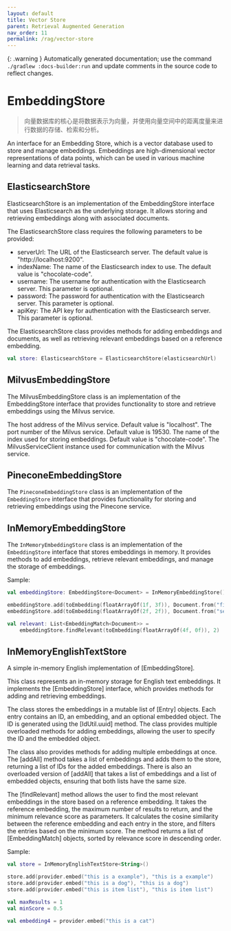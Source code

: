 ```yaml
---
layout: default
title: Vector Store
parent: Retrieval Augmented Generation
nav_order: 11
permalink: /rag/vector-store
---
```


{: .warning }
Automatically generated documentation; use the command `./gradlew :docs-builder:run` and update comments in the source code to reflect changes.

# EmbeddingStore 

> 向量数据库的核心是将数据表示为向量，并使用向量空间中的距离度量来进行数据的存储、检索和分析。

An interface for an Embedding Store, which is a vector database used to store and manage embeddings.
Embeddings are high-dimensional vector representations of data points, which can be used in various
machine learning and data retrieval tasks.



## ElasticsearchStore 

ElasticsearchStore is an implementation of the EmbeddingStore interface that uses Elasticsearch as the underlying storage.
It allows storing and retrieving embeddings along with associated documents.

The ElasticsearchStore class requires the following parameters to be provided:
- serverUrl: The URL of the Elasticsearch server. The default value is "http://localhost:9200".
- indexName: The name of the Elasticsearch index to use. The default value is "chocolate-code".
- username: The username for authentication with the Elasticsearch server. This parameter is optional.
- password: The password for authentication with the Elasticsearch server. This parameter is optional.
- apiKey: The API key for authentication with the Elasticsearch server. This parameter is optional.

The ElasticsearchStore class provides methods for adding embeddings and documents, as well as retrieving relevant embeddings based on a reference embedding.

```kotlin
val store: ElasticsearchStore = ElasticsearchStore(elasticsearchUrl)
```

## MilvusEmbeddingStore 

The MilvusEmbeddingStore class is an implementation of the EmbeddingStore interface that
provides functionality to store and retrieve embeddings using the Milvus service.


The host address of the Milvus service. Default value is "localhost".
The port number of the Milvus service. Default value is 19530.
The name of the index used for storing embeddings. Default value is "chocolate-code".
The MilvusServiceClient instance used for communication with the Milvus service.


## PineconeEmbeddingStore 

The `PineconeEmbeddingStore` class is an implementation of the `EmbeddingStore` interface that
provides functionality for storing and retrieving embeddings using the Pinecone service.



## InMemoryEmbeddingStore 

The `InMemoryEmbeddingStore` class is an implementation of the `EmbeddingStore` interface that stores embeddings in memory.
It provides methods to add embeddings, retrieve relevant embeddings, and manage the storage of embeddings.



Sample: 

```kotlin
val embeddingStore: EmbeddingStore<Document> = InMemoryEmbeddingStore()

embeddingStore.add(toEmbedding(floatArrayOf(1f, 3f)), Document.from("first"))
embeddingStore.add(toEmbedding(floatArrayOf(2f, 2f)), Document.from("second"))

val relevant: List<EmbeddingMatch<Document>> =
    embeddingStore.findRelevant(toEmbedding(floatArrayOf(4f, 0f)), 2)
```

## InMemoryEnglishTextStore 

A simple in-memory English implementation of [EmbeddingStore].

This class represents an in-memory storage for English text embeddings. It implements the [EmbeddingStore] interface,
which provides methods for adding and retrieving embeddings.

The class stores the embeddings in a mutable list of [Entry] objects. Each entry contains an ID, an embedding, and an
optional embedded object. The ID is generated using the [IdUtil.uuid] method. The class provides multiple overloaded
methods for adding embeddings, allowing the user to specify the ID and the embedded object.

The class also provides methods for adding multiple embeddings at once. The [addAll] method takes a list of embeddings
and adds them to the store, returning a list of IDs for the added embeddings. There is also an overloaded version of
[addAll] that takes a list of embeddings and a list of embedded objects, ensuring that both lists have the same size.

The [findRelevant] method allows the user to find the most relevant embeddings in the store based on a reference
embedding. It takes the reference embedding, the maximum number of results to return, and the minimum relevance score
as parameters. It calculates the cosine similarity between the reference embedding and each entry in the store, and
filters the entries based on the minimum score. The method returns a list of [EmbeddingMatch] objects, sorted by
relevance score in descending order.



Sample: 

```kotlin
val store = InMemoryEnglishTextStore<String>()

store.add(provider.embed("this is a example"), "this is a example")
store.add(provider.embed("this is a dog"), "this is a dog")
store.add(provider.embed("this is item list"), "this is item list")

val maxResults = 1
val minScore = 0.5

val embedding4 = provider.embed("this is a cat")
```

